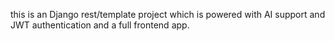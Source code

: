 this is an Django rest/template project which is powered with AI support and JWT authentication and a full frontend app.

